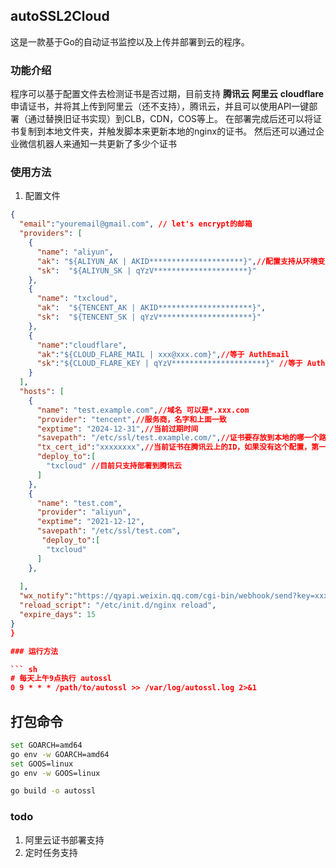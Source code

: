 ## autoSSL2Cloud
这是一款基于Go的自动证书监控以及上传并部署到云的程序。
### 功能介绍
程序可以基于配置文件去检测证书是否过期，目前支持 **腾讯云** **阿里云** **cloudflare**申请证书，并将其上传到阿里云（还不支持），腾讯云，并且可以使用API一键部署（通过替换旧证书实现）到CLB，CDN，COS等上。
在部署完成后还可以将证书复制到本地文件夹，并触发脚本来更新本地的nginx的证书。
然后还可以通过企业微信机器人来通知一共更新了多少个证书

### 使用方法

1. 配置文件

``` json
{
  "email":"youremail@gmail.com", // let's encrypt的邮箱
  "providers": [
    {
      "name": "aliyun",
      "ak": "${ALIYUN_AK | AKID*********************}",//配置支持从环境变量中读取配置
      "sk":  "${ALIYUN_SK | qYzV*********************}"
    },
    {
      "name": "txcloud",
      "ak":  "${TENCENT_AK | AKID*********************}",
      "sk":  "${TENCENT_SK | qYzV*********************}"
    },
    {
      "name":"cloudflare", 
      "ak":"${CLOUD_FLARE_MAIL | xxx@xxx.com}",//等于 AuthEmail
      "sk":"${CLOUD_FLARE_KEY | qYzV*********************}" //等于 AuthKey
    }
  ],
  "hosts": [
    {
      "name": "test.example.com",//域名 可以是*.xxx.com
      "provider": "tencent",//服务商，名字和上面一致
      "exptime": "2024-12-31",//当前过期时间
      "savepath": "/etc/ssl/test.example.com/",//证书要存放到本地的哪一个路径上，以/结尾 以域名_server.key和域名_server.pem 来存储私钥和公钥文件
      "tx_cert_id":"xxxxxxxx",//当前证书在腾讯云上的ID，如果没有这个配置，第一次更新时只会上传到腾讯云，但是不会自动部署
      "deploy_to":[
        "txcloud" //目前只支持部署到腾讯云
      ]
    },
    {
      "name": "test.com",
      "provider": "aliyun",
      "exptime": "2021-12-12",
      "savepath": "/etc/ssl/test.com",
       "deploy_to":[
        "txcloud"
      ]
    },
    
  ],
  "wx_notify":"https://qyapi.weixin.qq.com/cgi-bin/webhook/send?key=xxxx-xxxx-xxxx-xxxx",
  "reload_script": "/etc/init.d/nginx reload",
  "expire_days": 15
}
}

### 运行方法

``` sh
# 每天上午9点执行 autossl
0 9 * * * /path/to/autossl >> /var/log/autossl.log 2>&1
```

## 打包命令
```sh
set GOARCH=amd64
go env -w GOARCH=amd64
set GOOS=linux
go env -w GOOS=linux

go build -o autossl
```


### todo
1. 阿里云证书部署支持
2. 定时任务支持